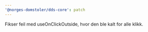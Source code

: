 ```yaml
---
'@norges-domstoler/dds-core': patch
---
```


Fikser feil med useOnClickOutside, hvor den ble kalt for alle klikk.

